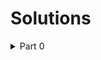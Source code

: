 # Solutions

<details>
<summary>Part 0</summary>
<ul>
<br>
<li><a href='./part-0/0.4-new_note.md'>0.4: New note</a></li>
<li><a href='./part-0/0.5-SPA.md'>0.5: Single page app</a></li>
<li><a href='./part-0/0.6-SPA_new_note.md'>0.6: New note</a></li>
</ul>
</details>
